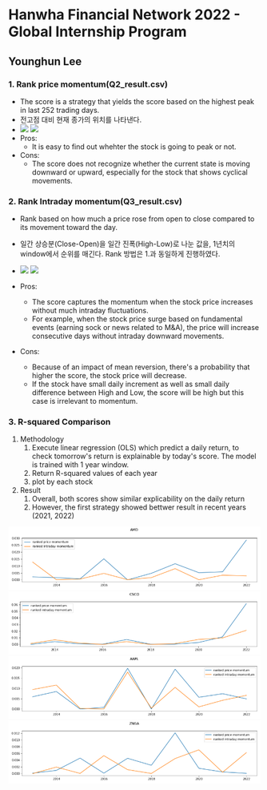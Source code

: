 # Hanwha Financial Network 2022 - Global Internship Program
## Younghun Lee

### 1. Rank price momentum(Q2_result.csv)
- The score is a strategy that yields the score based on the highest peak in last 252 trading days.
- 전고점 대비 현재 종가의 위치를 나타낸다.
- <img src="https://render.githubusercontent.com/render/math?math={(rank(Close, window=252)-1)/251} #gh-light-mode-only"> <img src="https://render.githubusercontent.com/render/math?math={\color{white}(rank(Close, window=252)-1)/251}, window=252)-1)/251 #gh-dark-mode-only">
- Pros:
  - It is easy to find out whehter the stock is going to peak or not.
- Cons:
  - The score does not recognize whether the current state is moving downward or upward, especially for the stock that shows cyclical movements.


### 2. Rank Intraday momentum(Q3_result.csv)
-  Rank based on how much a price rose from open to close compared to its movement toward the day.
- 일간 상승분(Close-Open)을 일간 진폭(High-Low)로 나눈 값을, 1년치의 window에서 순위를 매긴다. Rank 방법은 1.과 동일하게 진행하였다.
- <img src="https://render.githubusercontent.com/render/math?math=(rank(\frac{Close-Open}{High-Low}, window=252)-1)/251 #gh-light-mode-only"> <img src="https://render.githubusercontent.com/render/math?math={\color{white}(rank(\frac{Close-Open}{High-Low}, window=252)-1)/251} #gh-dark-mode-only">

- Pros:
  - The score captures the momentum when the stock price increases without much intraday fluctuations.
  - For example, when the stock price surge based on fundamental events (earning sock or news related to M&A), the price will increase consecutive days without intraday downward movements.
- Cons:
  - Because of an impact of mean reversion, there's a probability that higher the score, the stock price will decrease.
  - If the stock have small daily increment as well as small daily difference between High and Low, the score will be high but this case is irrelevant to momentum.

### 3. R-squared Comparison

1. Methodology
   1. Execute linear regression (OLS) which predict a daily return, to check tomorrow's return is explainable by today's score. The model is trained with 1 year window.
   3. Return R-squared values of each year
   4. plot by each stock
2. Result
   1. Overall, both scores show similar explicability on the daily return
   2. However, the first strategy showed bettwer result in recent years (2021, 2022)

![AMD](./result/images_OLS/AMD.png)
![CSCO](./result/images_OLS/CSCO.png)
![AAPL](./result/images_OLS/AAPL.png)
![ZNGA](./result/images_OLS/ZNGA.png)

